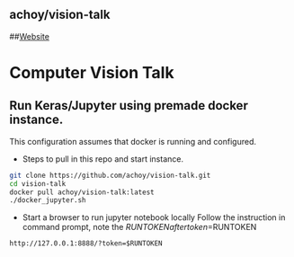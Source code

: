 ## achoy/vision-talk
##[Website](https://www.choycreative.com)

# Computer Vision Talk

## Run Keras/Jupyter using premade docker instance.
This configuration assumes that docker is running and configured.

* Steps to pull in this repo and start instance.
```bash
git clone https://github.com/achoy/vision-talk.git
cd vision-talk
docker pull achoy/vision-talk:latest
./docker_jupyter.sh
```

* Start a browser to run jupyter notebook locally
Follow the instruction in command prompt, note the $RUNTOKEN after token=$RUNTOKEN
```browser
http://127.0.0.1:8888/?token=$RUNTOKEN
```
